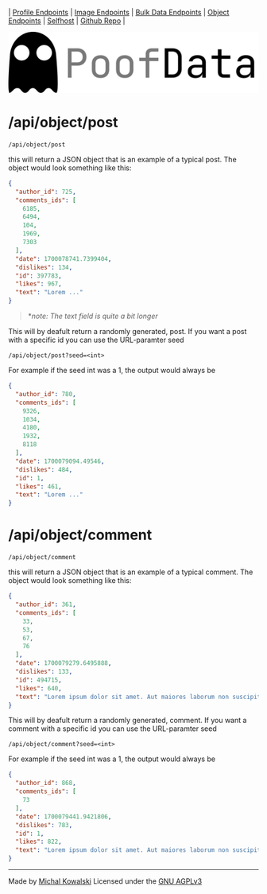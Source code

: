| [Profile Endpoints](./Personal.md)  | [Image Endpoints](./Images.md)  | [Bulk Data Endpoints](./Bulk.md) | [Object Endpoints](./Object.md)  | [Selfhost](./Selfhost.md) | [Github Repo](https://github.com/imkowalski/PoofData) |

![img](./img/PoofData.png)

# /api/object/post
````
/api/object/post
````
this will return a JSON object that is an example of a typical post. The object would look something like this:
````json
{
  "author_id": 725,
  "comments_ids": [
    6185,
    6494,
    104,
    1969,
    7303
  ],
  "date": 1700078741.7399404,
  "dislikes": 134,
  "id": 397783,
  "likes": 967,
  "text": "Lorem ..."
}
````
> \**note: The text field is quite a bit longer*

This will by deafult return a randomly generated, post.
If you want  a post with a specific id you can use the URL-paramter seed
````
/api/object/post?seed=<int>
````
For example if the seed int was a 1, the output would always be
````json
{
  "author_id": 780,
  "comments_ids": [
    9326,
    1034,
    4180,
    1932,
    8118
  ],
  "date": 1700079094.49546,
  "dislikes": 484,
  "id": 1,
  "likes": 461,
  "text": "Lorem ..."
}
````


# /api/object/comment
````
/api/object/comment
````
this will return a JSON object that is an example of a typical comment. The object would look something like this:
````json
{
  "author_id": 361,
  "comments_ids": [
    33,
    53,
    67,
    76
  ],
  "date": 1700079279.6495888,
  "dislikes": 133,
  "id": 494715,
  "likes": 640,
  "text": "Lorem ipsum dolor sit amet. Aut maiores laborum non suscipit quae qui tempore repellat."
}
````

This will by deafult return a randomly generated, comment.
If you want a comment with a specific id you can use the URL-paramter seed
````
/api/object/comment?seed=<int>
````
For example if the seed int was a 1, the output would always be
````json
{
  "author_id": 868,
  "comments_ids": [
    73
  ],
  "date": 1700079441.9421806,
  "dislikes": 783,
  "id": 1,
  "likes": 822,
  "text": "Lorem ipsum dolor sit amet. Aut maiores laborum non suscipit quae qui tempore repellat."
}
````
_____
Made by [Michal Kowalski](https://github.com/imkowalski)
Licensed under the [GNU AGPLv3](https://github.com/imkowalski/PoofData/blob/main/LICENSE)